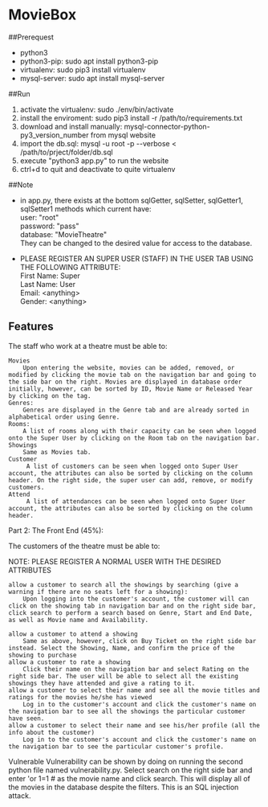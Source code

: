 # MovieBox

##Prerequest
 * python3
 * python3-pip: sudo apt install python3-pip
 * virtualenv: sudo pip3 install virtualenv
 * mysql-server: sudo apt install mysql-server
 
##Run
 1. activate the virtualenv: sudo ./env/bin/activate
 2. install the enviroment: sudo pip3 install -r /path/to/requirements.txt
 3. download and install manually: mysql-connector-python-py3_version_number from mysql website
 4. import the db.sql: mysql -u root -p --verbose < /path/to/prject/folder/db.sql
 5. execute "python3 app.py" to run the website
 6. ctrl+d to quit and deactivate to quite virtualenv

##Note
 * in app.py, there exists at the bottom sqlGetter, sqlSetter, sqlGetter1, sqlSetter1 methods which current have:<br>
        user: "root"<br>
        password: "pass"<br>
        database: "MovieTheatre"<br>
They can be changed to the desired value for access to the database.

 * PLEASE REGISTER AN SUPER USER (STAFF) IN THE USER TAB USING THE FOLLOWING ATTRIBUTE:<br>
        First Name: Super<br>
        Last Name: User<br>
        Email: \<anything\><br>
        Gender: \<anything\><br>

## Features
The staff who work at a theatre must be able to:

    Movies  
        Upon entering the website, movies can be added, removed, or modified by clicking the movie tab on the navigation bar and going to the side bar on the right. Movies are displayed in database order initially, however, can be sorted by ID, Movie Name or Released Year by clicking on the tag. 
    Genres:
        Genres are displayed in the Genre tab and are already sorted in alphabetical order using Genre.
    Rooms:
        A list of rooms along with their capacity can be seen when logged onto the Super User by clicking on the Room tab on the navigation bar.
    Showings
        Same as Movies tab.
    Customer
         A list of customers can be seen when logged onto Super User account, the attributes can also be sorted by clicking on the column header. On the right side, the super user can add, remove, or modify customers. 
    Attend
         A list of attendances can be seen when logged onto Super User account, the attributes can also be sorted by clicking on the column header. 
Part 2: The Front End (45%):

The customers of the theatre must be able to:

NOTE: PLEASE REGISTER A NORMAL USER WITH THE DESIRED ATTRIBUTES

    allow a customer to search all the showings by searching (give a warning if there are no seats left for a showing):
        Upon logging into the customer's account, the customer will can click on the showing tab in navigation bar and on the right side bar, click search to perform a search based on Genre, Start and End Date, as well as Movie name and Availability.

    allow a customer to attend a showing
        Same as above, however, click on Buy Ticket on the right side bar instead. Select the Showing, Name, and confirm the price of the showing to purchase
    allow a customer to rate a showing
        Click their name on the navigation bar and select Rating on the right side bar. The user will be able to select all the existing showings they have attended and give a rating to it.
    allow a customer to select their name and see all the movie titles and ratings for the movies he/she has viewed
        Log in to the customer's account and click the customer's name on the navigation bar to see all the showings the particular customer have seen.
    allow a customer to select their name and see his/her profile (all the info about the customer)
        Log in to the customer's account and click the customer's name on the navigation bar to see the particular customer's profile.

Vulnerable
        Vulnerability can be shown by doing on running the second python file named vulnerability.py. Select search on the right side bar and enter 'or 1=1 # as the movie name and click search. This will display all of the movies in the database despite the filters. This is an SQL injection attack.
